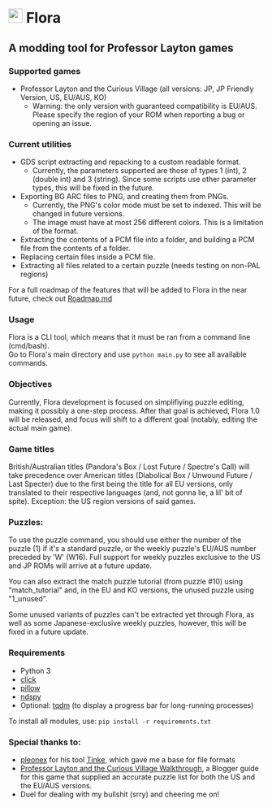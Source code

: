 # <img src="flora.png" width=28> Flora
## A modding tool for Professor Layton games

### Supported games
* Professor Layton and the Curious Village (all versions: JP, JP Friendly Version, US, EU/AUS, KO)
    + Warning: the only version with guaranteed compatibility is EU/AUS. Please specify the region of your ROM when reporting a bug or opening an issue.

### Current utilities
* GDS script extracting and repacking to a custom readable format.
    + Currently, the parameters supported are those of types 1 (int), 2 (double int) and 3 (string). Since some scripts use other parameter types, this will be fixed in the future.
* Exporting BG ARC files to PNG, and creating them from PNGs.
    + Currently, the PNG's color mode must be set to indexed. This will be changed in future versions.
    + The image must have at most 256 different colors. This is a limitation of the format.
* Extracting the contents of a PCM file into a folder, and building a PCM file from the contents of a folder.
* Replacing certain files inside a PCM file.
* Extracting all files related to a certain puzzle (needs testing on non-PAL regions)

For a full roadmap of the features that will be added to Flora in the near future, check out [Roadmap.md](Roadmap.md)

### Usage
Flora is a CLI tool, which means that it must be ran from a command line (cmd/bash).<br>
Go to Flora's main directory and use `python main.py` to see all available commands.

### Objectives
Currently, Flora development is focused on simplifiying puzzle editing, making it possibly a one-step process. After that goal is achieved, Flora 1.0 will be released, and focus will shift to a different goal (notably, editing the actual main game).

### Game titles
British/Australian titles (Pandora's Box / Lost Future / Spectre's Call) will take precedence over American titles (Diabolical Box / Unwound Future / Last Specter) due to the first being the title for all EU versions, only translated to their respective languages (and, not gonna lie, a lil' bit of spite). Exception: the US region versions of said games.

### Puzzles:
To use the puzzle command, you should use either the number of the puzzle (1) if it's a standard puzzle, or the weekly puzzle's EU/AUS number preceded by 'W' (W16). Full support for weekly puzzles exclusive to the US and JP ROMs will arrive at a future update.

You can also extract the match puzzle tutorial (from puzzle #10) using "match_tutorial" and, in the EU and KO versions, the unused puzzle using "1_unused".

Some unused variants of puzzles can't be extracted yet through Flora, as well as some Japanese-exclusive weekly puzzles, however, this will be fixed in a future update.

### Requirements
* Python 3
* [click](https://pypi.org/project/click/)
* [pillow](https://pypi.org/project/pillow/)
* [ndspy](https://pypi.org/project/ndspy/)
* Optional: [tqdm](https://pypi.org/project/tqdm) (to display a progress bar for long-running processes)

To install all modules, use: `pip install -r requirements.txt`

### Special thanks to:
* [pleonex](https://github.com/pleonex/) for his tool [Tinke](https://github.com/pleonex/Tinke), which gave me a base for file formats
* [Professor Layton and the Curious Village Walkthrough](http://professorlaytonwalkthrough.blogspot.com), a Blogger guide for this game that supplied an accurate puzzle list for both the US and the EU/AUS versions.
* Duel for dealing with my bullshit (srry) and cheering me on!